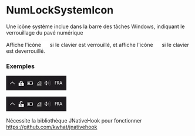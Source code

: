 # NumLockSystemIcon
Une icône système inclue dans la barre des tâches Windows, indiquant le verrouillage  du pavé numérique

Affiche l'icône ![Icône verrouillée](/data/numLockIcon.png) si le clavier est verrouillé, 
et affiche l'icône ![Icône deverrouillée](/data/numUnlockIcon.png) si le clavier est deverrouillé.

### Exemples 
![Verrouillé](https://github.com/Avengiron/HostReadMeImages/blob/main/NumLockSystemIcon/Locked.png)

![Deverrouillé](https://github.com/Avengiron/HostReadMeImages/blob/main/NumLockSystemIcon/Unlocked.png)

Nécessite la bibliothèque JNativeHook pour fonctionner https://github.com/kwhat/jnativehook
